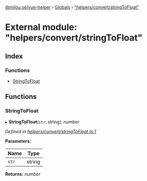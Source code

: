 [@milou.se/vue-helper](../README.md) › [Globals](../globals.md) › ["helpers/convert/stringToFloat"](_helpers_convert_stringtofloat_.md)

# External module: "helpers/convert/stringToFloat"

## Index

### Functions

* [StringToFloat](_helpers_convert_stringtofloat_.md#stringtofloat)

## Functions

###  StringToFloat

▸ **StringToFloat**(`str`: string): *number*

*Defined in [helpers/convert/stringToFloat.ts:1](https://github.com/milou-se/milou-vue-helper/blob/1661c8d/src/helpers/convert/stringToFloat.ts#L1)*

**Parameters:**

Name | Type |
------ | ------ |
`str` | string |

**Returns:** *number*
